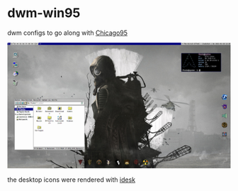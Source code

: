 # dwm-win95

dwm configs to go along with [Chicago95](https://github.com/grassmunk/Chicago95)

![dwm-win95 screen](/dwm-win95.jpg?raw=true "dwm-win95 screen")

the desktop icons were rendered with [idesk](https://wiki.archlinux.org/index.php/Idesk)
